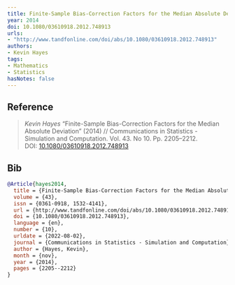 ```yaml
---
title: Finite-Sample Bias-Correction Factors for the Median Absolute Deviation
year: 2014
doi: 10.1080/03610918.2012.748913
urls:
- "http://www.tandfonline.com/doi/abs/10.1080/03610918.2012.748913"
authors:
- Kevin Hayes
tags:
- Mathematics
- Statistics
hasNotes: false
---
```


## Reference

> <i>Kevin Hayes</i> “Finite-Sample Bias-Correction Factors for the Median Absolute Deviation” (2014) // Communications in Statistics - Simulation and Computation. Vol.&nbsp;43. No&nbsp;10. Pp.&nbsp;2205–2212. DOI:&nbsp;<a href='https://doi.org/10.1080/03610918.2012.748913'>10.1080/03610918.2012.748913</a>

## Bib

```bib
@Article{hayes2014,
  title = {Finite-Sample Bias-Correction Factors for the Median Absolute Deviation},
  volume = {43},
  issn = {0361-0918, 1532-4141},
  url = {http://www.tandfonline.com/doi/abs/10.1080/03610918.2012.748913},
  doi = {10.1080/03610918.2012.748913},
  language = {en},
  number = {10},
  urldate = {2022-08-02},
  journal = {Communications in Statistics - Simulation and Computation},
  author = {Hayes, Kevin},
  month = {nov},
  year = {2014},
  pages = {2205--2212}
}
```

